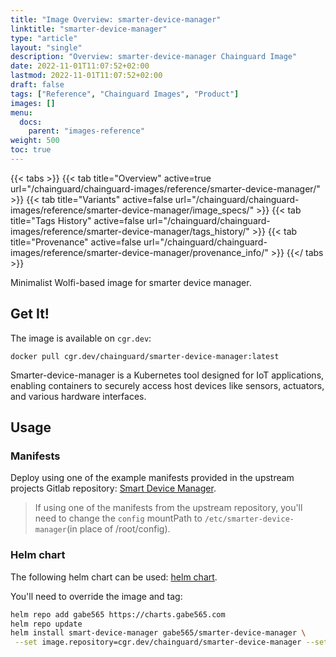 ```yaml
---
title: "Image Overview: smarter-device-manager"
linktitle: "smarter-device-manager"
type: "article"
layout: "single"
description: "Overview: smarter-device-manager Chainguard Image"
date: 2022-11-01T11:07:52+02:00
lastmod: 2022-11-01T11:07:52+02:00
draft: false
tags: ["Reference", "Chainguard Images", "Product"]
images: []
menu:
  docs:
    parent: "images-reference"
weight: 500
toc: true
---
```


{{< tabs >}}
{{< tab title="Overview" active=true url="/chainguard/chainguard-images/reference/smarter-device-manager/" >}}
{{< tab title="Variants" active=false url="/chainguard/chainguard-images/reference/smarter-device-manager/image_specs/" >}}
{{< tab title="Tags History" active=false url="/chainguard/chainguard-images/reference/smarter-device-manager/tags_history/" >}}
{{< tab title="Provenance" active=false url="/chainguard/chainguard-images/reference/smarter-device-manager/provenance_info/" >}}
{{</ tabs >}}



<!--overview:start-->
Minimalist Wolfi-based image for smarter device manager.
<!--overview:end-->

<!--getting:start-->
## Get It!
The image is available on `cgr.dev`:

```
docker pull cgr.dev/chainguard/smarter-device-manager:latest
```
<!--getting:end-->

<!--body:start-->

Smarter-device-manager is a Kubernetes tool designed for IoT applications,
enabling containers to securely access host devices like sensors, actuators,
and various hardware interfaces.


## Usage

### Manifests
Deploy using one of the example manifests provided in the upstream projects
Gitlab repository: [Smart Device Manager](https://gitlab.com/arm-research/smarter/smarter-device-manager).

> If using one of the manifests from the upstream repository, you'll need to
change the `config` mountPath to `/etc/smarter-device-manager`(in place of /root/config).

### Helm chart

The following helm chart can be used:
[helm chart](https://github.com/gabe565/charts/tree/main/charts/smarter-device-manager).

You'll need to override the image and tag:

```bash
helm repo add gabe565 https://charts.gabe565.com
helm repo update
helm install smart-device-manager gabe565/smarter-device-manager \
 --set image.repository=cgr.dev/chainguard/smarter-device-manager --set image.tag=latest
```
<!--body:end-->

